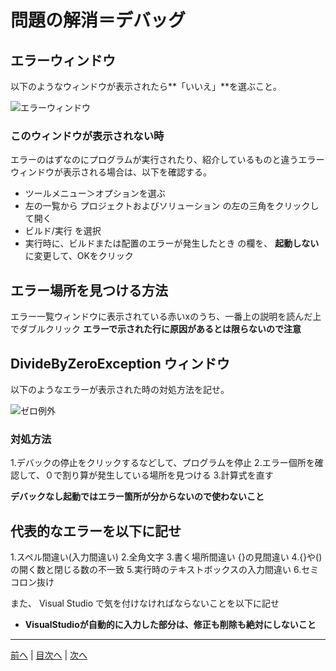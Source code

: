 # 問題の解消＝デバッグ

## エラーウィンドウ
以下のようなウィンドウが表示されたら**「いいえ」**を選ぶこと。

![エラーウィンドウ](imgs/0300.png)

### このウィンドウが表示されない時
エラーのはずなのにプログラムが実行されたり、紹介しているものと違うエラーウィンドウが表示される場合は、以下を確認する。

- ツールメニュー＞オプションを選ぶ
- 左の一覧から プロジェクトおよびソリューション の左の三角をクリックして開く
- ビルド/実行 を選択
- 実行時に、ビルドまたは配置のエラーが発生したとき の欄を、 **起動しない** に変更して、OKをクリック


## エラー場所を見つける方法

エラー一覧ウィンドウに表示されている赤いxのうち、一番上の説明を読んだ上でダブルクリック
**エラーで示された行に原因があるとは限らないので注意**

## DivideByZeroException ウィンドウ
以下のようなエラーが表示された時の対処方法を記せ。

![ゼロ例外](imgs/0301.png)

### 対処方法
1.デバックの停止をクリックするなどして、プログラムを停止
2.エラー個所を確認して、０で割り算が発生している場所を見つける
3.計算式を直す

**デバックなし起動ではエラー箇所が分からないので使わないこと**

## 代表的なエラーを以下に記せ
1.スペル間違い(入力間違い)
2.全角文字
3.書く場所間違い {}の見間違い
4.{}や()の開く数と閉じる数の不一致
5.実行時のテキストボックスの入力間違い
6.セミコロン抜け

また、 Visual Studio で気を付けなければならないことを以下に記せ
- **VisualStudioが自動的に入力した部分は、修正も削除も絶対にしないこと**

---

[前へ](README.md#%E3%83%97%E3%83%AD%E3%82%B0%E3%83%A9%E3%83%9F%E3%83%B3%E3%82%B0%E3%81%AE%E8%82%9D) | [目次へ](README.md#%E7%9B%AE%E6%AC%A1) | [次へ](04.md)
